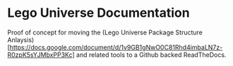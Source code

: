 # Lego Universe Documentation
Proof of concept for moving the (Lego Universe Package Structure Anlaysis)[https://docs.google.com/document/d/1v9GB1gNwO0C81Rhd4imbaLN7z-R0zpK5sYJMbxPP3Kc] and related tools to a Github backed ReadTheDocs.
